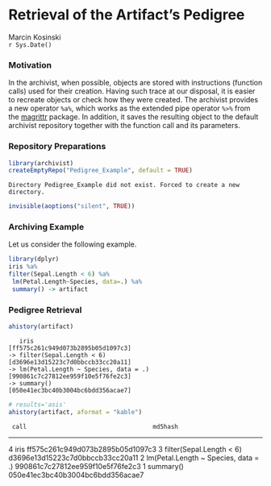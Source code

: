 # Retrieval of the Artifact’s Pedigree
Marcin Kosinski  
`r Sys.Date()`  




### Motivation

In the archivist, when possible, objects are stored with instructions (function calls) used for
their creation. Having such trace at our disposal, it is easier to recreate objects or check how
they were created.
The archivist provides a new operator `%a%`, which works as the extended pipe operator `%>%` from
the [magrittr](https://cran.r-project.org/web/packages/magrittr/index.html) package. In addition, it saves
the resulting object to the default archivist repository together with the function call and its
parameters. 

### Repository Preparations


```r
library(archivist)
createEmptyRepo("Pedigree_Example", default = TRUE)
```

```
Directory Pedigree_Example did not exist. Forced to create a new directory.
```

```r
invisible(aoptions("silent", TRUE))
```

### Archiving Example

Let us consider the following example.



```r
library(dplyr)
iris %a%
filter(Sepal.Length < 6) %a%
 lm(Petal.Length~Species, data=.) %a%
 summary() -> artifact
```

### Pedigree Retrieval


```r
ahistory(artifact)
```

```
   iris                                  [ff575c261c949d073b2895b05d1097c3]
-> filter(Sepal.Length < 6)              [d3696e13d15223c7d0bbccb33cc20a11]
-> lm(Petal.Length ~ Species, data = .)  [990861c7c27812ee959f10e5f76fe2c3]
-> summary()                             [050e41ec3bc40b3004bc6bdd356acae7]
```


```r
# results='asis'
ahistory(artifact, aformat = "kable")
```

     call                                   md5hash                          
---  -------------------------------------  ---------------------------------
4    iris                                   ff575c261c949d073b2895b05d1097c3 
3    filter(Sepal.Length < 6)               d3696e13d15223c7d0bbccb33cc20a11 
2    lm(Petal.Length ~ Species, data = .)   990861c7c27812ee959f10e5f76fe2c3 
1    summary()                              050e41ec3bc40b3004bc6bdd356acae7 



